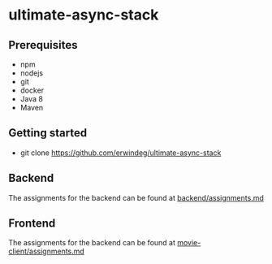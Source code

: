 # ultimate-async-stack

## Prerequisites
* npm
* nodejs
* git
* docker
* Java 8
* Maven

## Getting started
* git clone https://github.com/erwindeg/ultimate-async-stack

## Backend
The assignments for the backend can be found at [backend/assignments.md](here)

## Frontend
The assignments for the backend can be found at [movie-client/assignments.md](here)